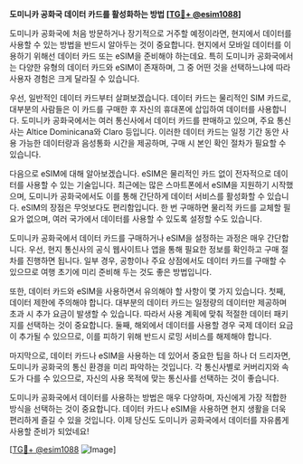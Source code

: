 **도미니카 공화국 데이터 카드를 활성화하는 방법 [[TG💪+ @esim1088](https://t.me/s/esim1088)]**

도미니카 공화국에 처음 방문하거나 장기적으로 거주할 예정이라면, 현지에서 데이터를 사용할 수 있는 방법을 반드시 알아두는 것이 중요합니다. 현지에서 모바일 데이터를 이용하기 위해선 데이터 카드 또는 eSIM을 준비해야 하는데요. 특히 도미니카 공화국에서는 다양한 유형의 데이터 카드와 eSIM이 존재하며, 그 중 어떤 것을 선택하느냐에 따라 사용자 경험은 크게 달라질 수 있습니다.

우선, 일반적인 데이터 카드부터 살펴보겠습니다. 데이터 카드는 물리적인 SIM 카드로, 대부분의 사람들은 이 카드를 구매한 후 자신의 휴대폰에 삽입하여 데이터를 사용합니다. 도미니카 공화국에서는 여러 통신사에서 데이터 카드를 판매하고 있으며, 주요 통신사는 Altice Dominicana와 Claro 등입니다. 이러한 데이터 카드는 일정 기간 동안 사용 가능한 데이터량과 음성통화 시간을 제공하며, 구매 시 본인 확인 절차가 필요할 수 있습니다.

다음으로 eSIM에 대해 알아보겠습니다. eSIM은 물리적인 카드 없이 전자적으로 데이터를 사용할 수 있는 기술입니다. 최근에는 많은 스마트폰에서 eSIM을 지원하기 시작했으며, 도미니카 공화국에서도 이를 통해 간단하게 데이터 서비스를 활성화할 수 있습니다. eSIM의 장점은 무엇보다도 편리함입니다. 한 번 구매하면 물리적 카드를 교체할 필요가 없으며, 여러 국가에서 데이터를 사용할 수 있도록 설정할 수도 있습니다.

도미니카 공화국에서 데이터 카드를 구매하거나 eSIM을 설정하는 과정은 매우 간단합니다. 우선, 현지 통신사의 공식 웹사이트나 앱을 통해 필요한 정보를 확인하고 구매 절차를 진행하면 됩니다. 일부 경우, 공항이나 주요 상점에서도 데이터 카드를 구매할 수 있으므로 여행 초기에 미리 준비해 두는 것도 좋은 방법입니다.

또한, 데이터 카드와 eSIM을 사용하면서 유의해야 할 사항이 몇 가지 있습니다. 첫째, 데이터 제한에 주의해야 합니다. 대부분의 데이터 카드는 일정량의 데이터만 제공하며 초과 시 추가 요금이 발생할 수 있습니다. 따라서 사용 계획에 맞춰 적절한 데이터 패키지를 선택하는 것이 중요합니다. 둘째, 해외에서 데이터를 사용할 경우 국제 데이터 요금이 추가될 수 있으므로, 이를 피하기 위해 반드시 로밍 서비스를 해제해야 합니다.

마지막으로, 데이터 카드나 eSIM을 사용하는 데 있어서 중요한 팁을 하나 더 드리자면, 도미니카 공화국의 통신 환경을 미리 파악하는 것입니다. 각 통신사별로 커버리지와 속도가 다를 수 있으므로, 자신의 사용 목적에 맞는 통신사를 선택하는 것이 좋습니다.

도미니카 공화국에서 데이터를 사용하는 방법은 매우 다양하며, 자신에게 가장 적합한 방식을 선택하는 것이 중요합니다. 데이터 카드나 eSIM을 사용하면 현지 생활을 더욱 편리하게 즐길 수 있을 것입니다. 이제 당신도 도미니카 공화국에서 데이터를 자유롭게 사용할 준비가 되었네요! 

[[TG💪+ @esim1088](https://t.me/s/esim1088) ![Image](https://i.postimg.cc/Y0z9fWf4/image.png)]